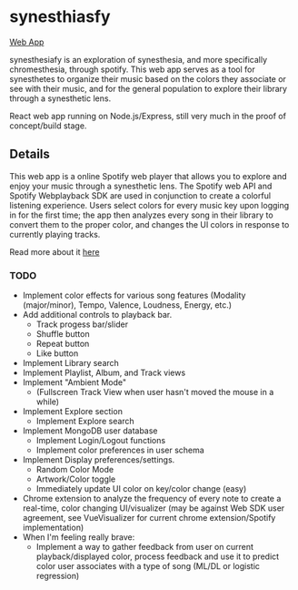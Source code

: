 # synesthiasfy

[Web App](https://synesthesiafy.herokuapp.com/)

synesthesiafy is an exploration of synesthesia, and more specifically chromesthesia, through spotify. This web app serves as a tool for synesthetes to organize their music based on the colors they associate or see with their music, and for the general population to explore their library through a synesthetic lens.

React web app running on Node.js/Express, still very much in the proof of concept/build stage.

## Details

This web app is a online Spotify web player that allows you to explore and enjoy your music through a synesthetic lens. The Spotify web API and Spotify Webplayback SDK are used in conjunction to create a colorful listening experience. Users select colors for every music key upon logging in for the first time; the app then analyzes every song in their library to convert them to the proper color, and changes the UI colors in response to currently playing tracks.

Read more about it [here](https://synesthesiafy.herokuapp.com/about)

### TODO

- Implement color effects for various song features (Modality (major/minor), Tempo, Valence, Loudness, Energy, etc.)
- Add additional controls to playback bar.
  - Track progess bar/slider
  - Shuffle button
  - Repeat button
  - Like button
- Implement Library search
- Implement Playlist, Album, and Track views
- Implement "Ambient Mode"
  - (Fullscreen Track View when user hasn't moved the mouse in a while)
- Implement Explore section
  - Implement Explore search
- Implement MongoDB user database
  - Implement Login/Logout functions
  - Implement color preferences in user schema
- Implement Display preferences/settings.
  - Random Color Mode
  - Artwork/Color toggle
  - Immediately update UI color on key/color change (easy)
- Chrome extension to analyze the frequency of every note to create a real-time, color changing UI/visualizer (may be against Web SDK user agreement, see VueVisualizer for current chrome extension/Spotify implementation)
- When I'm feeling really brave:
  - Implement a way to gather feedback from user on current playback/displayed color, process feedback and use it to predict color user associates with a type of song (ML/DL or logistic regression)

